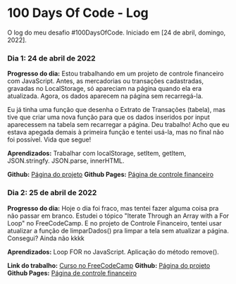 # 100 Days Of Code - Log

O log do meu desafio #100DaysOfCode. Iniciado em [24 de abril, domingo, 2022].

### Dia 1: 24 de abril de 2022

**Progresso do dia:** Estou trabalhando em um projeto de controle financeiro com JavaScript. Antes, as mercadorias ou transações cadastradas, gravadas no LocalStorage, só apareciam na página quando ela era atualizada. Agora, os dados aparecem na página sem recarregá-la.

Eu já tinha uma função que desenha o Extrato de Transações (tabela), mas tive que criar uma nova função para que os dados inseridos por input aparecessem na tabela sem recarregar a página. Deu trabalho! Acho que eu estava apegada demais à primeira função e tentei usá-la, mas no final não foi possível. Vida que segue! 

**Aprendizados:** Trabalhar com localStorage, setItem, getItem, JSON.stringfy. JSON.parse, innerHTML.

**Github:** [Página do projeto](https://github.com/sarahrubia/controle-financeiro-nta)
**Github Pages:** [Página de controle financeiro](https://sarahrubia.github.io/controle-financeiro-nta/)

### Dia 2: 25 de abril de 2022

**Progresso do dia:** Hoje o dia foi fraco, mas tentei fazer alguma coisa pra não passar em branco. Estudei o tópico "Iterate Through an Array with a For Loop" no FreeCodeCamp. E no projeto de Controle Financeiro, tentei usar atualizar a função de limparDados() pra limpar a tela sem atualizar a página. Consegui? Ainda não kkkk

**Aprendizados:** Loop FOR no JavaScript. Aplicação do método remove().

**Link do trabalho:** [Curso no FreeCodeCamp](https://www.freecodecamp.org/learn/javascript-algorithms-and-data-structures/)
**Github:** [Página do projeto](https://github.com/sarahrubia/controle-financeiro-nta)
**Github Pages:** [Página de controle financeiro](https://sarahrubia.github.io/controle-financeiro-nta/)


